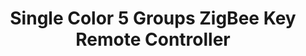 ---
date_added: 2021-07-24
model: SR-ZG9001K12-DIM-Z5
vendor: Sunricher
title: Single Color 5 Groups ZigBee Key Remote Controller
category: remote
supports: action, battery
zigbeemodel: ['ZGRC-KEY-012']
compatible: [deconz,z2m]
deconz: 1256
mlink: https://www.sunricher.com/single-color-5-groups-zigbee-key-remote-controller-sr-zg9001k12-dim-z5.html
link: https://www.amazon.com/dp/B07GBK3KPS/
link2: 
link3: 
---